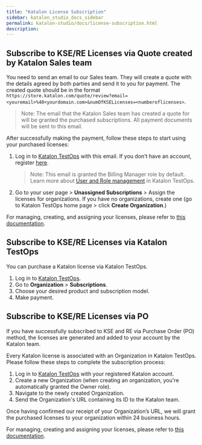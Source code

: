 ```yaml
---
title: "Katalon License Subscription"
sidebar: katalon_studio_docs_sidebar
permalink: katalon-studio/docs/license-subscription.html
description:
---
```


## Subscribe to KSE/RE Licenses via Quote created by Katalon Sales team

You need to send an email to our Sales team. They will create a quote with the details agreed by both parties and send it to you for payment. The created quote should be in the format `https://store.katalon.com/quote/review?email=<youremail>%40<yourdomain.com>&numOfKSELicenses=<numberoflicenses>`.

>Note: The email that the Katalon Sales team has created a quote for will be granted the purchased subscriptions. All payment documents will be sent to this email.

After successfully making the payment, follow these steps to start using your purchased licenses:

1. Log in to [Katalon TestOps](https://analytics.katalon.com/home) with this email. If you don’t have an account, register [here](https://www.katalon.com/sign-up/).

    >Note: This email is granted the Billing Manager role by default. Learn more about [User and Role management](https://docs.katalon.com/katalon-analytics/docs/user-management.html#roles-and-default-permissions) in Katalon TestOps.

2. Go to your user page > **Unassigned Subscriptions** > Assign the licenses for organizations. If you have no organizations, create one (go to Katalon TestOps home page > click **Create Organization**.)

For managing, creating, and assigning your licenses, please refer to [this documentation](https://docs.katalon.com/katalon-studio/docs/license-management.html).

## Subscribe to KSE/RE Licenses via Katalon TestOps

You can purchase a Katalon license via Katalon TestOps.

1. Log in to [Katalon TestOps](https://analytics.katalon.com/home).
2. Go to **Organization** > **Subscriptions**.
3. Choose your desired product and subscription model.
4. Make payment.

## Subscribe to KSE/RE Licenses via PO

If you have successfully subscribed to KSE and RE via Purchase Order (PO) method, the licenses are generated and added to your account by the Katalon team.

Every Katalon license is associated with an Organization in Katalon TestOps. Please follow these steps to complete the subscription process:

1. Log in to [Katalon TestOps](https://analytics.katalon.com/home) with your registered Katalon account.
2. Create a new Organization (when creating an organization, you're automatically granted the Owner role).
3. Navigate to the newly created Organization.
4. Send the Organization's URL containing its ID to the Katalon team.

Once having confirmed our receipt of your Organization’s URL, we will grant the purchased licenses to your organization within 24 business hours.

For managing, creating and assigning your licenses, please refer to [this documentation](https://docs.katalon.com/katalon-studio/docs/license-management.html).
